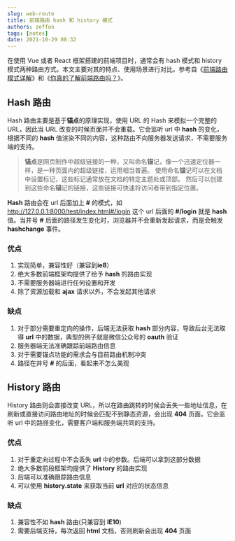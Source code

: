 ```yaml
---
slug: web-route
title: 前端路由 hash 和 history 模式
authors: zeffon
tags: [notes]
date: 2021-10-29 08:32
---
```


在使用 Vue 或者 React 框架搭建的前端项目时，通常会有 hash 模式和 history 模式两种路由方式。本文主要对其的特点、使用场景进行对比。参考自《[前端路由模式详解](https://juejin.cn/post/6861586972696444942)》和《[你真的了解前端路由吗？](https://juejin.cn/post/6844903648804208654)》。
​

<!--truncate-->

## Hash 路由

Hash 路由主要是基于**锚点**的原理实现，使用 URL 的 Hash 来模拟一个完整的 URL，因此当 URL 改变的时候页面并不会重载。它会监听 url 中 **hash** 的变化，根据不同的 **hash** 值渲染不同的内容，这种路由不向服务器发送请求，不需要服务端的支持。

> **锚点**是网页制作中超级链接的一种，又叫命名**锚**记，像一个迅速定位器一样，是一种页面内的超级链接，运用相当普遍。 使用命名**锚**记可以在文档中设置标记，这些标记通常放在文档的特定主题处或顶部。 然后可以创建到这些命名**锚**记的链接，这些链接可快速将访问者带到指定位置。

**Hash** 路由会在 url 后面加上 **#** 的模式，如 http://127.0.0.1:8000/test/index.html#/login 这个 url 后面的 **#/login** 就是 **hash** 值。当井号 **#** 后面的路径发生变化时，浏览器并不会重新发起请求，而是会触发 **hashchange** 事件。

### 优点

1. 实现简单，兼容性好（兼容到**ie8**）
1. 绝大多数前端框架均提供了给予 **hash** 的路由实现
1. 不需要服务器端进行任何设置和开发
1. 除了资源加载和 **ajax** 请求以外，不会发起其他请求

### 缺点

1. 对于部分需要重定向的操作，后端无法获取 **hash** 部分内容，导致后台无法取得 **url** 中的数据，典型的例子就是微信公众号的 **oauth** 验证
1. 服务器端无法准确跟踪前端路由信息
1. 对于需要锚点功能的需求会与目前路由机制冲突
1. 路径在井号 **#** 的后面，看起来不怎么美观

## History 路由

History 路由则会直接改变 URL，所以在路由跳转的时候会丢失一些地址信息，在刷新或直接访问路由地址的时候会匹配不到静态资源，会出现 **404** 页面。它会监听 url 中的路径变化，需要客户端和服务端共同的支持。

### 优点

1. 对于重定向过程中不会丢失 **url** 中的参数。后端可以拿到这部分数据
1. 绝大多数前段框架均提供了 **History** 的路由实现
1. 后端可以准确跟踪路由信息
1. 可以使用 **history.state** 来获取当前 **url** 对应的状态信息

### 缺点

1. 兼容性不如 **hash** 路由(只兼容到 **IE10**)
1. 需要后端支持，每次返回 **html** 文档，否则刷新会出现 **404** 页面
